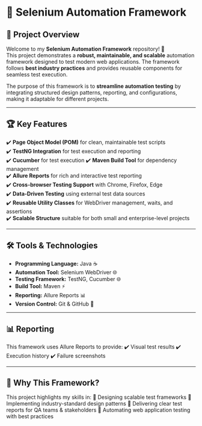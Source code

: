 # 🚀 Selenium Automation Framework

## 📖 Project Overview
Welcome to my **Selenium Automation Framework** repository! 🎯  
This project demonstrates a **robust, maintainable, and scalable** automation framework designed to test modern web applications. The framework follows **best industry practices** and provides reusable components for seamless test execution.

The purpose of this framework is to **streamline automation testing** by integrating structured design patterns, reporting, and configurations, making it adaptable for different projects.

---

## 🏆 Key Features
✔️ **Page Object Model (POM)** for clean, maintainable test scripts  
✔️ **TestNG Integration** for test execution and reporting  
✔️ **Cucumber** for test execution
✔️ **Maven Build Tool** for dependency management  
✔️ **Allure Reports** for rich and interactive test reporting  
✔️ **Cross-browser Testing Support** with Chrome, Firefox, Edge  
✔️ **Data-Driven Testing** using external test data sources  
✔️ **Reusable Utility Classes** for WebDriver management, waits, and assertions  
✔️ **Scalable Structure** suitable for both small and enterprise-level projects  

---

## 🛠 Tools & Technologies
- **Programming Language:** Java ☕  
- **Automation Tool:** Selenium WebDriver 🌐  
- **Testing Framework:** TestNG, Cucumber 🌐
- **Build Tool:** Maven ⚡  
- **Reporting:** Allure Reports 📊  
- **Version Control:** Git & GitHub 🐙  

---

## 📊 Reporting
This framework uses Allure Reports to provide:
✔️ Visual test results
✔️ Execution history
✔️ Failure screenshots

---

## 🎯 Why This Framework?
This project highlights my skills in:
🔹 Designing scalable test frameworks
🔹 Implementing industry-standard design patterns
🔹 Delivering clear test reports for QA teams & stakeholders
🔹 Automating web application testing with best practices
